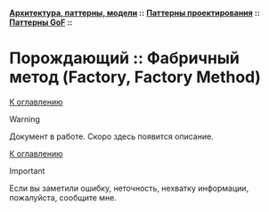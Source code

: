 **[Архитектура, паттерны, модели](../../../README.md#patterns) ::** 
**[Паттерны проектирования](../../../README.md#patterns-design) ::** 
**[Паттерны GoF](../../../README.md#patterns-design-gof) ::**
# Порождающий :: Фабричный метод (Factory, Factory Method)

<!--
https://refactoring.guru/ru/design-patterns/catalog
-->

[К оглавлению](../../../README.md#patterns-design-gof)

> [!WARNING]
> Документ в работе. Скоро здесь появится описание.

[К оглавлению](../../../README.md#patterns-design-gof)

> [!IMPORTANT]
> Если вы заметили ошибку, неточность, нехватку информации, пожалуйста, сообщите мне.
